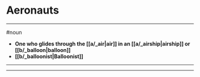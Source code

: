 # Aeronauts
---
#noun
- **One who glides through the [[a/_air|air]] in an [[a/_airship|airship]] or [[b/_balloon|balloon]]**
- **[[b/_balloonist|Balloonist]]**
---
---
